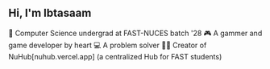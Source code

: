 ## Hi, I'm Ibtasaam

🏫 Computer Science undergrad at FAST-NUCES batch '28
🎮 A gammer and game developer by heart
💻 A problem solver
👨‍💻 Creator of NuHub[nuhub.vercel.app] (a centralized Hub for FAST students)
